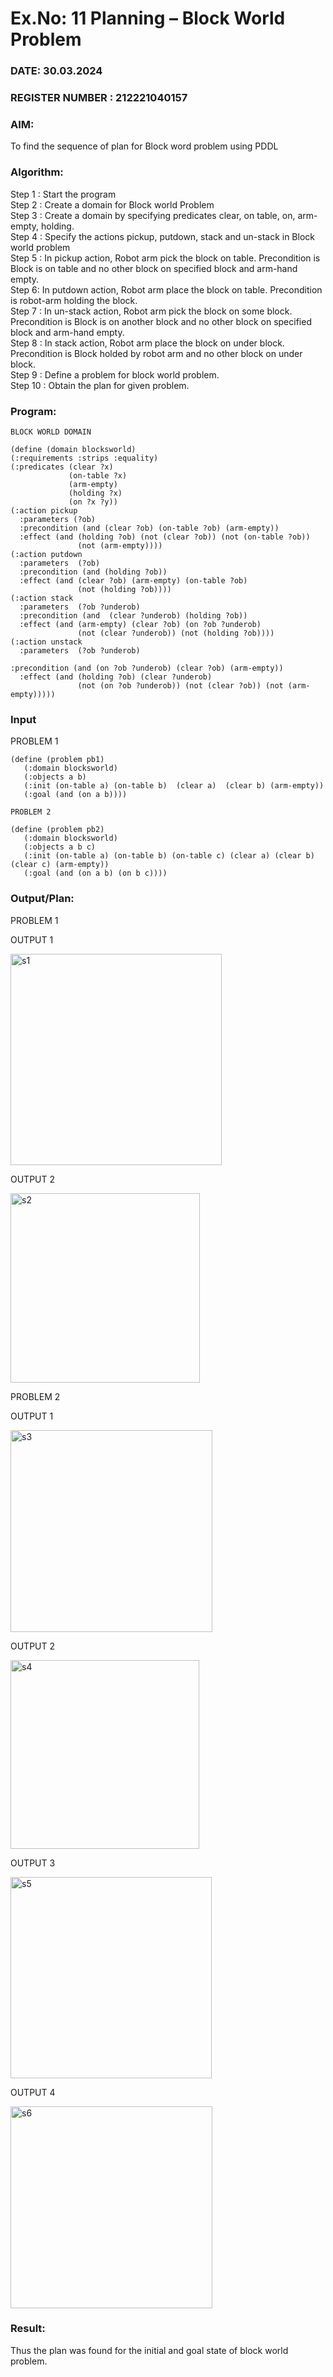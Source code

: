 # Ex.No: 11  Planning –  Block World Problem 
### DATE: 30.03.2024                                                                           
### REGISTER NUMBER : 212221040157
### AIM: 
To find the sequence of plan for Block word problem using PDDL  
###  Algorithm:
Step 1 :  Start the program <br>
Step 2 : Create a domain for Block world Problem <br>
Step 3 :  Create a domain by specifying predicates clear, on table, on, arm-empty, holding. <br>
Step 4 : Specify the actions pickup, putdown, stack and un-stack in Block world problem <br>
Step 5 :  In pickup action, Robot arm pick the block on table. Precondition is Block is on table and no other block on specified block and arm-hand empty.<br>
Step 6:  In putdown action, Robot arm place the block on table. Precondition is robot-arm holding the block.<br>
Step 7 : In un-stack action, Robot arm pick the block on some block. Precondition is Block is on another block and no other block on specified block and arm-hand empty.<br>
Step 8 : In stack action, Robot arm place the block on under block. Precondition is Block holded by robot arm and no other block on under block.<br>
Step 9 : Define a problem for block world problem.<br> 
Step 10 : Obtain the plan for given problem.<br> 
     
### Program:

```
BLOCK WORLD DOMAIN

(define (domain blocksworld)
(:requirements :strips :equality)
(:predicates (clear ?x)
             (on-table ?x)
             (arm-empty)
             (holding ?x)
             (on ?x ?y))
(:action pickup
  :parameters (?ob)
  :precondition (and (clear ?ob) (on-table ?ob) (arm-empty))
  :effect (and (holding ?ob) (not (clear ?ob)) (not (on-table ?ob)) 
               (not (arm-empty))))
(:action putdown
  :parameters  (?ob)
  :precondition (and (holding ?ob))
  :effect (and (clear ?ob) (arm-empty) (on-table ?ob) 
               (not (holding ?ob))))
(:action stack
  :parameters  (?ob ?underob)
  :precondition (and  (clear ?underob) (holding ?ob))
  :effect (and (arm-empty) (clear ?ob) (on ?ob ?underob)
               (not (clear ?underob)) (not (holding ?ob))))
(:action unstack
  :parameters  (?ob ?underob)
  
:precondition (and (on ?ob ?underob) (clear ?ob) (arm-empty))
  :effect (and (holding ?ob) (clear ?underob)
               (not (on ?ob ?underob)) (not (clear ?ob)) (not (arm-empty)))))

```

### Input 

PROBLEM 1

```
(define (problem pb1)
   (:domain blocksworld)
   (:objects a b)
   (:init (on-table a) (on-table b)  (clear a)  (clear b) (arm-empty))
   (:goal (and (on a b))))

PROBLEM 2

(define (problem pb2)
   (:domain blocksworld)
   (:objects a b c)
   (:init (on-table a) (on-table b) (on-table c) (clear a) (clear b) (clear c) (arm-empty))
   (:goal (and (on a b) (on b c))))
```

### Output/Plan:

PROBLEM 1

OUTPUT 1

<img width="338" alt="s1" src="https://github.com/SmritiManikand/AI_Lab_2023-24/assets/113674204/dae8d48d-3014-4c07-b867-4f357e1439cc">

OUTPUT 2

<img width="303" alt="s2" src="https://github.com/SmritiManikand/AI_Lab_2023-24/assets/113674204/655240e7-a3d2-4feb-bd7d-9d4fadb9d77f">


PROBLEM 2

OUTPUT 1

<img width="323" alt="s3" src="https://github.com/SmritiManikand/AI_Lab_2023-24/assets/113674204/01647848-ad83-4da6-abb1-c621318c87b1">

OUTPUT 2

<img width="302" alt="s4" src="https://github.com/SmritiManikand/AI_Lab_2023-24/assets/113674204/e11f982f-11df-46eb-8a2d-6e9913456624">

OUTPUT 3

<img width="322" alt="s5" src="https://github.com/SmritiManikand/AI_Lab_2023-24/assets/113674204/e610c060-5c2c-4257-aec1-04cbbb6f8650">

OUTPUT 4

<img width="323" alt="s6" src="https://github.com/SmritiManikand/AI_Lab_2023-24/assets/113674204/185622cf-4418-4c81-aa32-9f1185a1cb2a">


### Result:
Thus the plan was found for the initial and goal state of block world problem.
